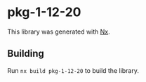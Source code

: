 # pkg-1-12-20

This library was generated with [Nx](https://nx.dev).

## Building

Run `nx build pkg-1-12-20` to build the library.
